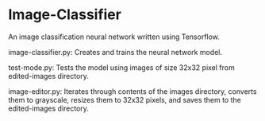# Image-Classifier
An image classification neural network written using Tensorflow.

image-classifier.py: Creates and trains the neural network model.

test-mode.py: Tests the model using images of size 32x32 pixel from edited-images directory.

image-editor.py: Iterates through contents of the images directory, converts them to grayscale, resizes them to 32x32 pixels, and saves them to the edited-images directory.
